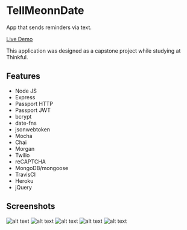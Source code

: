# TellMeonnDate
App that sends reminders via text.

[Live Demo](http://tellmeon.date)

This application was designed as a capstone project while studying at Thinkful.

## Features
- Node JS
- Express
- Passport HTTP
- Passport JWT
- bcrypt
- date-fns
- jsonwebtoken
- Mocha
- Chai
- Morgan
- Twilio
- reCAPTCHA
- MongoDB/mongoose
- TravisCI
- Heroku
- jQuery

## Screenshots
![alt text](http://andyamaya.com/downloads/ghimg/tellmeon.date2.png "Landing")
![alt text](http://andyamaya.com/downloads/ghimg/tellmeon.date3.png "User Registration")
![alt text](http://andyamaya.com/downloads/ghimg/tellmeon.date4.png "Login")
![alt text](http://andyamaya.com/downloads/ghimg/tellmeon.date5.png "User Dashboard")
![alt text](http://andyamaya.com/downloads/ghimg/tellmeon.date6.png "New Reminder")
